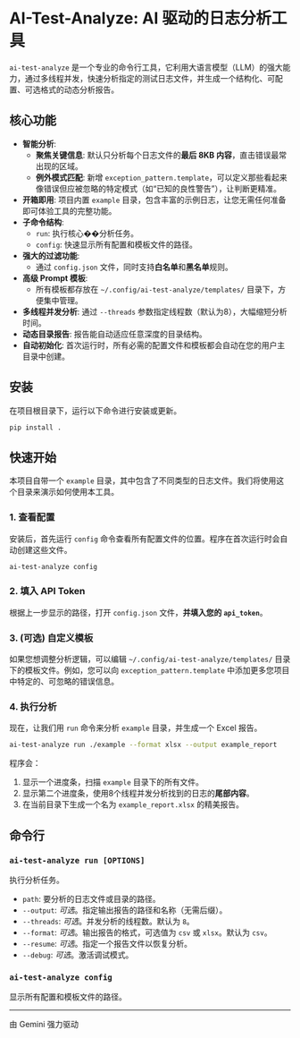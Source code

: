 # AI-Test-Analyze: AI 驱动的日志分析工具

`ai-test-analyze` 是一个专业的命令行工具，它利用大语言模型（LLM）的强大能力，通过多线程并发，快速分析指定的测试日志文件，并生成一个结构化、可配置、可选格式的动态分析报告。

## 核心功能

- **智能分析**:
    - **聚焦关键信息**: 默认只分析每个日志文件的**最后 8KB 内容**，直击错误最常出现的区域。
    - **例外模式匹配**: 新增 `exception_pattern.template`，可以定义那些看起来像错误但应被忽略的特定模式（如“已知的良性警告”），让判断更精准。
- **开箱即用**: 项目内置 `example` 目录，包含丰富的示例日志，让您无需任何准备即可体验工具的完整功能。
- **子命令结构**:
    - `run`: 执行核心��分析任务。
    - `config`: 快速显示所有配置和模板文件的路径。
- **强大的过滤功能**:
    - 通过 `config.json` 文件，同时支持**白名单**和**黑名单**规则。
- **高级 Prompt 模板**:
    - 所有模板都存放在 `~/.config/ai-test-analyze/templates/` 目录下，方便集中管理。
- **多线程并发分析**: 通过 `--threads` 参数指定线程数（默认为8），大幅缩短分析时间。
- **动态目录报告**: 报告能自动适应任意深度的目录结构。
- **自动初始化**: 首次运行时，所有必需的配置文件和模板都会自动在您的用户主目录中创建。

## 安装

在项目根目录下，运行以下命令进行安装或更新。

```bash
pip install .
```

## 快速开始

本项目自带一个 `example` 目录，其中包含了不同类型的日志文件。我们将使用这个目录来演示如何使用本工具。

### 1. 查看配置

安装后，首先运行 `config` 命令查看所有配置文件的位置。程序在首次运行时会自动创建这些文件。

```bash
ai-test-analyze config
```

### 2. 填入 API Token

根据上一步显示的路径，打开 `config.json` 文件，**并填入您的 `api_token`**。

### 3. (可选) 自定义模板

如果您想调整分析逻辑，可以编辑 `~/.config/ai-test-analyze/templates/` 目录下的模板文件。例如，您可以向 `exception_pattern.template` 中添加更多您项目中特定的、可忽略的错误信息。

### 4. 执行分析

现在，让我们用 `run` 命令来分析 `example` 目录，并生成一个 Excel 报告。

```bash
ai-test-analyze run ./example --format xlsx --output example_report
```

程序会：
1.  显示一个进度条，扫描 `example` 目录下的所有文件。
2.  显示第二个进度条，使用8个线程并发分析找到的日志的**尾部内容**。
3.  在当前目录下生成一个名为 `example_report.xlsx` 的精美报告。

## 命令行

### `ai-test-analyze run [OPTIONS]`
执行分析任务。
- `path`: 要分析的日志文件或目录的路径。
- `--output`: *可选*。指定输出报告的路径和名称（无需后缀）。
- `--threads`: *可选*。并发分析的线程数。默认为 `8`。
- `--format`: *可选*。输出报告的格式，可选值为 `csv` 或 `xlsx`。默认为 `csv`。
- `--resume`: *可选*。指定一个报告文件以恢复分析。
- `--debug`: *可选*。激活调试模式。

### `ai-test-analyze config`
显示所有配置和模板文件的路径。

---
由 Gemini 强力驱动
